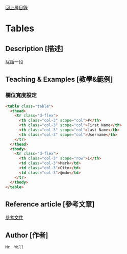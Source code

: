 [回上層目錄](../README.md)

# Tables

## **Description [描述]**
屁話一段

## **Teaching & Examples [教學&範例]**
### 欄位寬度設定
```html
<table class="table">
  <thead>
    <tr class="d-flex">
      <th class="col-3" scope="col">#</th>
      <th class="col-3" scope="col">First Name</th>
      <th class="col-3" scope="col">Last Name</th>
      <th class="col-3" scope="col">Username</th>
    </tr>
  </thead>
  <tbody>
    <tr class="d-flex">
      <th class="col-3" scope="row">1</th>
      <td class="col-3">Mark</td>
      <td class="col-3">Otto</td>
      <td class="col-3">@mdo</td>
    </tr>
  </tbody>
</table>
```

## **Reference article [參考文章]**
[參考文件](網址)

## **Author [作者]**
`Mr. Will`
